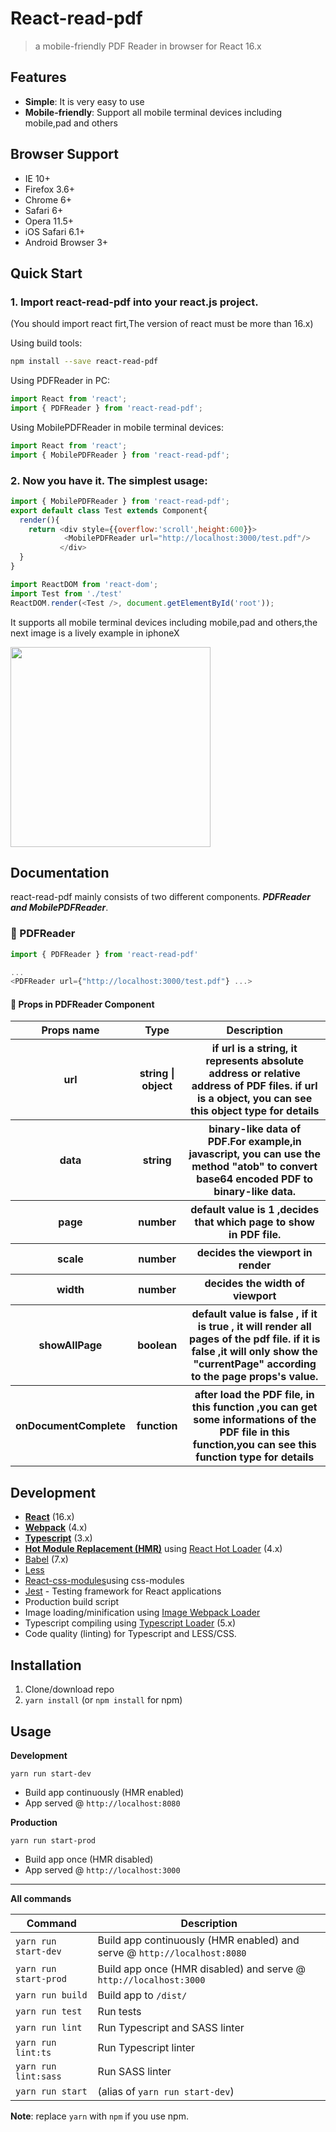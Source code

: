 # React-read-pdf
> a mobile-friendly  PDF Reader in browser for React 16.x

## Features

* **Simple**: It is very easy to use
* **Mobile-friendly**: Support all mobile terminal devices including mobile,pad and others

## Browser Support

* IE 10+
* Firefox 3.6+
* Chrome 6+
* Safari 6+
* Opera 11.5+
* iOS Safari 6.1+
* Android Browser 3+

## Quick Start

### 1. Import react-read-pdf  into your react.js project.

(You should import react firt,The version of react must be more than 16.x)

Using build tools:

```bash
npm install --save react-read-pdf
```
Using PDFReader in PC:
```js
import React from 'react';
import { PDFReader } from 'react-read-pdf';
```
Using MobilePDFReader in mobile terminal devices:
```js
import React from 'react';
import { MobilePDFReader } from 'react-read-pdf';

```
### 2. Now you have it. The simplest usage:

```js
import { MobilePDFReader } from 'react-read-pdf';
export default class Test extends Component{
  render(){
    return <div style={{overflow:'scroll',height:600}}>
            <MobilePDFReader url="http://localhost:3000/test.pdf"/>
           </div>
  }
}
```

```js
import ReactDOM from 'react-dom';
import Test from './test'
ReactDOM.render(<Test />, document.getElementById('root'));
```

It supports all mobile terminal devices including mobile,pad and others,the next image is a lively example in iphoneX 

<img src="https://raw.githubusercontent.com/wiki/forthealllight/react-read-pdf/ip.jpeg" width="320">

## Documentation

react-read-pdf mainly consists of two different components. ***PDFReader and MobilePDFReader***.

### 🌱 PDFReader

```js
import { PDFReader } from 'react-read-pdf'

...
<PDFReader url={"http://localhost:3000/test.pdf"} ...>
```
#### 🌱 Props in PDFReader Component 

<table>
        <tr>
            <th>Props name</th>
            <th>Type</th>
            <th>Description</th>
        </tr>
        <tr>
            <th>url</th>
            <th>string | object</th>
            <th>if url is a string, it represents absolute address or relative address of PDF files. if url is a object, you can see this object type for details</th>
        </tr>
        <tr>
            <th>data</th>
            <th>string</th>
            <th>binary-like data of PDF.For example,in javascript, you can use the method "atob" to convert base64 encoded PDF to binary-like data. </th>
        </tr>
        <tr>
            <th>page</th>
            <th>number</th>
            <th>default value is 1 ,decides that which page to show in PDF file.</th>
        </tr>
        <tr>
            <th>scale</th>
            <th>number</th>
            <th>decides the viewport in render</th>
        </tr>
        <tr>
            <th>width</th>
            <th>number</th>
            <th>decides the width of viewport</th>
        </tr>
        <tr>
            <th>showAllPage</th>
            <th>boolean</th>
            <th>default value is false , if it is true , it will render all pages of the pdf file. if it is false ,it will only show the "currentPage" according to the page props's value.</th>
        </tr>
        <tr>
            <th>onDocumentComplete</th>
            <th>function</th>
            <th>after load the PDF file, in this function ,you can get some informations of the PDF file in this function,you can see this function type for details</th>
        </tr>
    </table>

## Development

* **[React](https://facebook.github.io/react/)** (16.x)
* **[Webpack](https://webpack.js.org/)** (4.x)
* **[Typescript](https://www.typescriptlang.org/)** (3.x)
* **[Hot Module Replacement (HMR)](https://webpack.js.org/concepts/hot-module-replacement/)** using [React Hot Loader](https://github.com/gaearon/react-hot-loader) (4.x)
* [Babel](http://babeljs.io/) (7.x)
* [Less](http://sass-lang.com/) 
* [React-css-modules](https://github.com/gajus/react-css-modules)using css-modules
* [Jest](https://facebook.github.io/jest/) - Testing framework for React applications
* Production build script
* Image loading/minification using [Image Webpack Loader](https://github.com/tcoopman/image-webpack-loader)
* Typescript compiling using [Typescript Loader](https://github.com/TypeStrong/ts-loader) (5.x)
* Code quality (linting) for Typescript and LESS/CSS.

## Installation
1. Clone/download repo
2. `yarn install` (or `npm install` for npm)

## Usage
**Development**

`yarn run start-dev`

* Build app continuously (HMR enabled)
* App served @ `http://localhost:8080`

**Production**

`yarn run start-prod`

* Build app once (HMR disabled)
* App served @ `http://localhost:3000`

---

**All commands**

Command | Description
--- | ---
`yarn run start-dev` | Build app continuously (HMR enabled) and serve @ `http://localhost:8080`
`yarn run start-prod` | Build app once (HMR disabled) and serve @ `http://localhost:3000`
`yarn run build` | Build app to `/dist/`
`yarn run test` | Run tests
`yarn run lint` | Run Typescript and SASS linter
`yarn run lint:ts` | Run Typescript linter
`yarn run lint:sass` | Run SASS linter
`yarn run start` | (alias of `yarn run start-dev`)



**Note**: replace `yarn` with `npm` if you use npm.




  [1]: https://raw.githubusercontent.com/wiki/forthealllight/react-read-pdf/ip.jpeg
